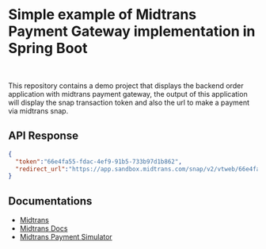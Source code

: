 # Simple example of Midtrans Payment Gateway implementation in Spring Boot

<br >

This repository contains a demo project that displays the backend order application with midtrans payment gateway, the output of this application will display the snap transaction token and also the url to make a payment via midtrans snap.

## API Response 
```json
{
  "token":"66e4fa55-fdac-4ef9-91b5-733b97d1b862",
  "redirect_url":"https://app.sandbox.midtrans.com/snap/v2/vtweb/66e4fa55-fdac-4ef9-91b5-733b97d1b862"
}
```

## Documentations
- [Midtrans](https://midtrans.com/)
- [Midtrans Docs](https://docs.midtrans.com/)
- [Midtrans Payment Simulator](https://simulator.sandbox.midtrans.com/)
